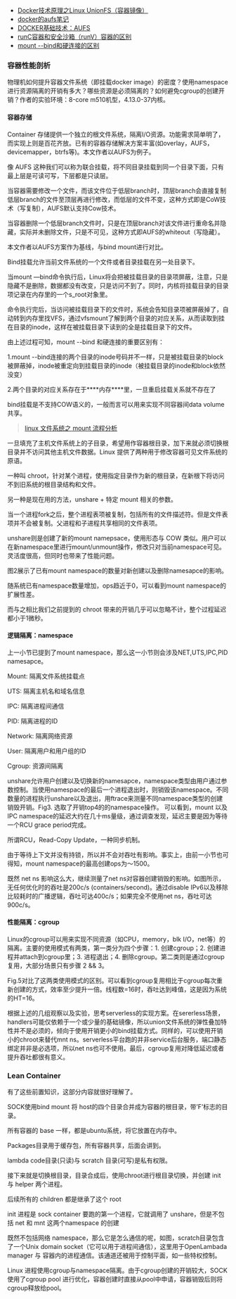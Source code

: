 * [Docker技术原理之Linux UnionFS（容器镜像）](https://www.jianshu.com/p/3ba255463047)
* [docker的aufs笔记](https://blog.csdn.net/weixin_28738845/article/details/81810145)
* [DOCKER基础技术：AUFS](https://coolshell.cn/articles/17061.html)
* [runC容器和安全沙箱（runV）容器的区别](https://help.aliyun.com/document_detail/160309.html)
* [mount --bind和硬连接的区别](https://blog.csdn.net/shengxia1999/article/details/52060354)

### 容器性能剖析

物理机如何提升容器文件系统（即挂载docker image）的密度？使用namespace进行资源隔离的开销有多大？哪些资源是必须隔离的？如何避免cgroup的创建开销？作者的实验环境：8-core m510机型，4.13.0-37内核。

#### 容器存储

Container 存储提供一个独立的根文件系统，隔离I/O资源。功能需求简单明了，而实现上则是百花齐放。已有的容器存储解决方案丰富(如overlay，AUFS，devicemapper，btrfs等)。本文作者以AUFS为例子。

像 AUFS 这种我们可以称为联合挂载，将不同目录挂载到同一个目录下面，只有最上层是可读可写，下层都是只读层。

当容器需要修改一个文件，而该文件位于低层branch时，顶层branch会直接复制低层branch的文件至顶层再进行修改，而低层的文件不变，这种方式即是CoW技术（写复制），AUFS默认支持Cow技术。

当容器删除一个低层branch文件时，只是在顶层branch对该文件进行重命名并隐藏，实际并未删除文件，只是不可见，这种方式即AUFS的whiteout（写隐藏）。

本文作者以AUFS方案作为基线，与bind mount进行对比。

Bind挂载允许当前文件系统的一个文件或者目录挂载在另一处目录下。

当mount —bind命令执行后，Linux将会把被挂载目录的目录项屏蔽，注意，只是隐藏不是删除，数据都没有改变，只是访问不到了。同时，内核将挂载目录的目录项记录在内存里的一个s_root对象里。

命令执行完后，当访问被挂载目录下的文件时，系统会告知目录项被屏蔽掉了，自动转到内存里找VFS，通过vfsmount了解到两个目录的对应关系，从而读取到挂在目录的inode，这样在被挂载目录下读到的全是挂载目录下的文件。

由上述过程可知，mount --bind 和硬连接的重要区别有：

1.mount --bind连接的两个目录的inode号码并不一样，只是被挂载目录的block被屏蔽掉，inode被重定向到挂载目录的inode（被挂载目录的inode和block依然没变）

2.两个目录的对应关系存在于***\*内存\****里，一旦重启挂载关系就不存在了

bind挂载是不支持COW语义的，一般而言可以用来实现不同容器间data volume共享。

> [linux 文件系统之 mount 流程分析](https://blog.csdn.net/wuruixn/article/details/9619127)

一旦填充了主机文件系统上的子目录，希望用作容器根目录，加下来就必须切换根目录并不访问其他主机文件数据。Linux 提供了两种用于修改容器可见文件系统的原语。

一种叫 chroot，针对某个进程，使用指定目录作为新的根目录，在新根下将访问不到旧系统的根目录结构和文件。

另一种是现在用的方法，unshare + 特定 mount 相关的参数。

当一个进程fork之后，整个进程表项被复制，包括所有的文件描述符。但是文件表项并不会被复制。父进程和子进程共享相同的文件表项。

unshare则是创建了新的mount namepsace，使用形态与 COW 类似。用户可以在新namespace里进行mount/unmount操作，修改只对当前namespace可见。灵活度很高，但同时也带来了性能问题。

图2展示了已有mount namespace的数量对新创建以及删除namesapce的影响。

随系统已有namespace数量增加，ops趋近于0，可以看到mount namespace的扩展性差。

而与之相比我们之前提到的 chroot 带来的开销几乎可以忽略不计，整个过程延迟都小于1微秒。

#### 逻辑隔离：namespace

上一小节已提到了mount namespace，那么这一小节则会涉及NET,UTS,IPC,PID namesapce。

Mount: 隔离文件系统挂载点

UTS: 隔离主机名和域名信息

IPC: 隔离进程间通信

PID: 隔离进程的ID

Network: 隔离网络资源

User: 隔离用户和用户组的ID

Cgroup: 资源间隔离

unshare允许用户创建以及切换新的namesapce，namespace类型由用户通过参数控制。当使用namespace的最后一个进程退出时，则销毁该namespace。不同数量的进程执行unshare以及退出，用ftrace来测量不同namespace类型的创建销毁开销。Fig3. 选取了开销top4的的namespace操作。 可以看到，mount 以及 IPC namespace的延迟大约在几十ms量级，通过调查发现，延迟主要是因为等待一个RCU grace period完成。

所谓RCU，Read-Copy Update，一种同步机制。

由于等待上下文并没有持锁，所以并不会对吞吐有影响。事实上，由前一小节也可得知，mount namespace的最高创建ops为～1500。

既然 net ns 影响这么大，继续测量了net ns对容器创建销毁的影响。如图所示，无任何优化时的吞吐是200c/s (containers/second)。通过disable IPv6以及移除比较耗时的广播逻辑，吞吐可达400c/s；如果完全不使用net ns，吞吐可达900c/s。

#### 性能隔离：cgroup

Linux的cgroup可以用来实现不同资源（如CPU，memory，blk I/O，net等）的隔离。主要的使用模式有两类，第一类分为四个步骤：1. 创建cgroup；2. 创建进程并attach到cgroup里；3. 进程退出；4. 删除cgroup。第二类则是通过cgroup复用，大部分场景只有步骤 2 && 3。

Fig.5对比了这两类使用模式的区别。可以看到cgroup复用相比于cgroup每次重新创建的方式，效率至少提升一倍。线程数=16时，吞吐达到峰值，这是因为系统的HT=16。

根据上述的几组观察以及实验，思考serverless的实现方案。在sererless场景，handlers可能仅依赖于一个或少量的基础镜像，所以union文件系统的弹性叠加特性并不是必须的，倾向于使用开销更小的bind挂载方式。同样的，可以使用开销小的chroot来替代mnt ns。serverless平台跑的并非service后台服务，端口静态绑定并非是必选项，所以net ns也可不使用。最后，cgroup复用对降低延迟或者提升吞吐都很有意义。

### Lean Container

有了这些前置知识，这部分内容就很好理解了。

SOCK使用bind mount 将 host的四个目录合并成为容器的根目录，带’F’标志的目录。

所有容器的 base 一样，都是ubuntu系统，将它放置在内存中。

Packages目录用于缓存包，所有容器共享，后面会讲到。

lambda code目录(只读)与 scratch 目录(可写)是私有权限。

接下来就是切换根目录，目录合成后，使用chroot进行根目录切换，并创建 init 与 helper 两个进程。

后续所有的 children 都是继承了这个 root

init 进程是 sock container 要跑的第一个进程，它就调用了 unshare，但是不包括 net 和 mnt 这两个namespace 的创建

既然不包括网络 namespace，那么它是怎么通信的呢，如图，scratch目录包含了一个Unix domain socket（它可以用于进程间通信），这里用于OpenLambada manager 与 容器内的进程通信。该通道还被用于控制平面，如一些特权控制。

Linux 进程使用cgroup与namespace隔离。由于cgroup创建的开销较大，SOCK使用了cgroup pool 进行优化，容器创建时直接从pool中申请，容器销毁后则将cgroup释放给pool。